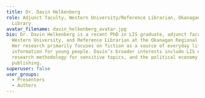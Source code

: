 ```yaml
---
title: Dr. Davin Helkenberg
role: Adjunct faculty, Western University/Reference Librarian, Okanagan Regional
  Library
avatar_filename: davin_helkenberg_avatar.jpg
bio: Dr. Davin Helkenberg is a recent PhD in LIS graduate, adjunct faculty at
  Western University, and Reference Librarian at the Okanagan Regional Library.
  Her research primarily focuses on fiction as a source of everyday life
  information for young people. Davin’s broader interests include LIS education,
  research methodology for sensitive topics, and the political economy of book
  publishing.
superuser: false
user_groups:
  - Presenters
  - Authors
---
```

